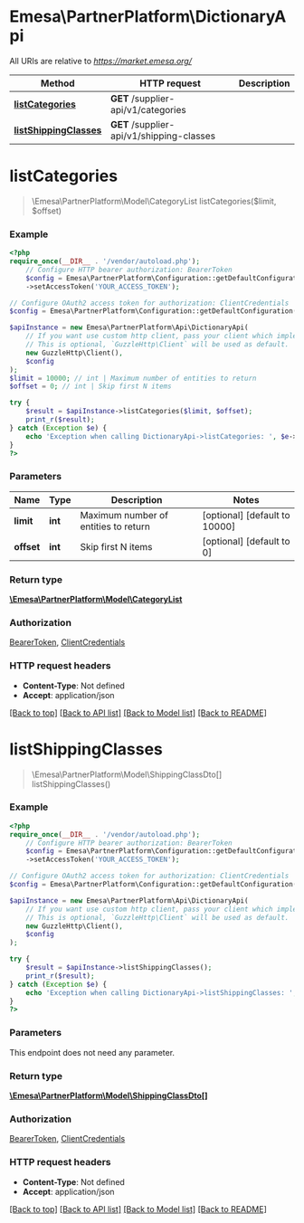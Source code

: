# Emesa\PartnerPlatform\DictionaryApi

All URIs are relative to *https://market.emesa.org/*

Method | HTTP request | Description
------------- | ------------- | -------------
[**listCategories**](DictionaryApi.md#listcategories) | **GET** /supplier-api/v1/categories | 
[**listShippingClasses**](DictionaryApi.md#listshippingclasses) | **GET** /supplier-api/v1/shipping-classes | 

# **listCategories**
> \Emesa\PartnerPlatform\Model\CategoryList listCategories($limit, $offset)



### Example
```php
<?php
require_once(__DIR__ . '/vendor/autoload.php');
    // Configure HTTP bearer authorization: BearerToken
    $config = Emesa\PartnerPlatform\Configuration::getDefaultConfiguration()
    ->setAccessToken('YOUR_ACCESS_TOKEN');

// Configure OAuth2 access token for authorization: ClientCredentials
$config = Emesa\PartnerPlatform\Configuration::getDefaultConfiguration()->setAccessToken('YOUR_ACCESS_TOKEN');

$apiInstance = new Emesa\PartnerPlatform\Api\DictionaryApi(
    // If you want use custom http client, pass your client which implements `GuzzleHttp\ClientInterface`.
    // This is optional, `GuzzleHttp\Client` will be used as default.
    new GuzzleHttp\Client(),
    $config
);
$limit = 10000; // int | Maximum number of entities to return
$offset = 0; // int | Skip first N items

try {
    $result = $apiInstance->listCategories($limit, $offset);
    print_r($result);
} catch (Exception $e) {
    echo 'Exception when calling DictionaryApi->listCategories: ', $e->getMessage(), PHP_EOL;
}
?>
```

### Parameters

Name | Type | Description  | Notes
------------- | ------------- | ------------- | -------------
 **limit** | **int**| Maximum number of entities to return | [optional] [default to 10000]
 **offset** | **int**| Skip first N items | [optional] [default to 0]

### Return type

[**\Emesa\PartnerPlatform\Model\CategoryList**](../Model/CategoryList.md)

### Authorization

[BearerToken](../../README.md#BearerToken), [ClientCredentials](../../README.md#ClientCredentials)

### HTTP request headers

 - **Content-Type**: Not defined
 - **Accept**: application/json

[[Back to top]](#) [[Back to API list]](../../README.md#documentation-for-api-endpoints) [[Back to Model list]](../../README.md#documentation-for-models) [[Back to README]](../../README.md)

# **listShippingClasses**
> \Emesa\PartnerPlatform\Model\ShippingClassDto[] listShippingClasses()



### Example
```php
<?php
require_once(__DIR__ . '/vendor/autoload.php');
    // Configure HTTP bearer authorization: BearerToken
    $config = Emesa\PartnerPlatform\Configuration::getDefaultConfiguration()
    ->setAccessToken('YOUR_ACCESS_TOKEN');

// Configure OAuth2 access token for authorization: ClientCredentials
$config = Emesa\PartnerPlatform\Configuration::getDefaultConfiguration()->setAccessToken('YOUR_ACCESS_TOKEN');

$apiInstance = new Emesa\PartnerPlatform\Api\DictionaryApi(
    // If you want use custom http client, pass your client which implements `GuzzleHttp\ClientInterface`.
    // This is optional, `GuzzleHttp\Client` will be used as default.
    new GuzzleHttp\Client(),
    $config
);

try {
    $result = $apiInstance->listShippingClasses();
    print_r($result);
} catch (Exception $e) {
    echo 'Exception when calling DictionaryApi->listShippingClasses: ', $e->getMessage(), PHP_EOL;
}
?>
```

### Parameters
This endpoint does not need any parameter.

### Return type

[**\Emesa\PartnerPlatform\Model\ShippingClassDto[]**](../Model/ShippingClassDto.md)

### Authorization

[BearerToken](../../README.md#BearerToken), [ClientCredentials](../../README.md#ClientCredentials)

### HTTP request headers

 - **Content-Type**: Not defined
 - **Accept**: application/json

[[Back to top]](#) [[Back to API list]](../../README.md#documentation-for-api-endpoints) [[Back to Model list]](../../README.md#documentation-for-models) [[Back to README]](../../README.md)

